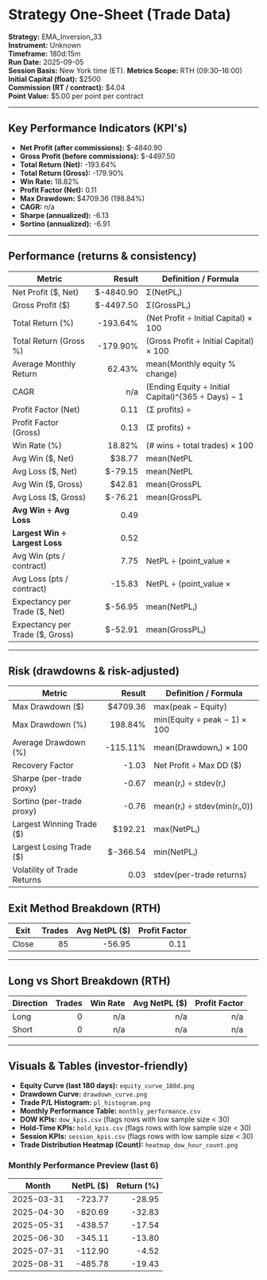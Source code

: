 
# Strategy One-Sheet (Trade Data)

**Strategy:** EMA_Inversion_33  
**Instrument:** Unknown  
**Timeframe:** 180d:15m  
**Run Date:** 2025-09-05  
**Session Basis:** New York time (ET). **Metrics Scope:** RTH (09:30–16:00)  
**Initial Capital (float):** $2500  
**Commission (RT / contract):** $4.04  
**Point Value:** $5.00 per point per contract

---

## Key Performance Indicators (KPI's)
- **Net Profit (after commissions):** $-4840.90
- **Gross Profit (before commissions):** $-4497.50
- **Total Return (Net):** -193.64%
- **Total Return (Gross):** -179.90%
- **Win Rate:** 18.82%
- **Profit Factor (Net):** 0.11
- **Max Drawdown:** $4709.36 (198.84%)
- **CAGR:** n/a
- **Sharpe (annualized):** -6.13
- **Sortino (annualized):** -6.91

---

## Performance (returns & consistency)
| Metric | Result | Definition / Formula |
|---|---:|---|
| Net Profit ($, Net) | $-4840.90 | Σ(NetPLᵢ) |
| Gross Profit ($) | $-4497.50 | Σ(GrossPLᵢ) |
| Total Return (%) | -193.64% | (Net Profit ÷ Initial Capital) × 100 |
| Total Return (Gross %) | -179.90% | (Gross Profit ÷ Initial Capital) × 100 |
| Average Monthly Return | 62.43% | mean(Monthly equity % change) |
| CAGR | n/a | (Ending Equity ÷ Initial Capital)^(365 ÷ Days) − 1 |
| Profit Factor (Net) | 0.11 | (Σ profits) ÷ |Σ losses| |
| Profit Factor (Gross) | 0.13 | (Σ profits) ÷ |Σ losses| |
| Win Rate (%) | 18.82% | (# wins ÷ total trades) × 100 |
| Avg Win ($, Net) | $38.77 | mean(NetPL | NetPL>0) |
| Avg Loss ($, Net) | $-79.15 | mean(NetPL | NetPL<0) |
| Avg Win ($, Gross) | $42.81 | mean(GrossPL | GrossPL>0) |
| Avg Loss ($, Gross) | $-76.21 | mean(GrossPL | GrossPL<0) |
| **Avg Win ÷ Avg Loss** | 0.49 | |Avg Win| ÷ |Avg Loss| (Net) |
| **Largest Win ÷ Largest Loss** | 0.52 | |Largest Win| ÷ |Largest Loss| (Net) |
| Avg Win (pts / contract) | 7.75 | NetPL ÷ (point_value × |Qty|) |
| Avg Loss (pts / contract) | -15.83 | NetPL ÷ (point_value × |Qty|) |
| Expectancy per Trade ($, Net) | $-56.95 | mean(NetPLᵢ) |
| Expectancy per Trade ($, Gross) | $-52.91 | mean(GrossPLᵢ) |

---

## Risk (drawdowns & risk-adjusted)
| Metric | Result | Definition / Formula |
|---|---:|---|
| Max Drawdown ($) | $4709.36 | max(peak − Equity) |
| Max Drawdown (%) | 198.84% | min(Equity ÷ peak − 1) × 100 |
| Average Drawdown (%) | -115.11% | mean(Drawdownₜ) × 100 |
| Recovery Factor | -1.03 | Net Profit ÷ Max DD ($) |
| Sharpe (per-trade proxy) | -0.67 | mean(rᵢ) ÷ stdev(rᵢ) |
| Sortino (per-trade proxy) | -0.76 | mean(rᵢ) ÷ stdev(min(rᵢ,0)) |
| Largest Winning Trade ($) | $192.21 | max(NetPLᵢ) |
| Largest Losing Trade ($) | $-366.54 | min(NetPLᵢ) |
| Volatility of Trade Returns | 0.03 | stdev(per-trade returns) |

## Exit Method Breakdown (RTH)
| Exit | Trades | Avg NetPL ($) | Profit Factor |
|---|---:|---:|---:|
| Close | 85 | -56.95 | 0.11 |

---

## Long vs Short Breakdown (RTH)
| Direction | Trades | Win Rate | Avg NetPL ($) | Profit Factor |
|---|---:|---:|---:|---:|
| Long | 0 | n/a | n/a | n/a |
| Short | 0 | n/a | n/a | n/a |

---

## Visuals & Tables (investor-friendly)
- **Equity Curve (last 180 days):** `equity_curve_180d.png`
- **Drawdown Curve:** `drawdown_curve.png`
- **Trade P/L Histogram:** `pl_histogram.png`
- **Monthly Performance Table:** `monthly_performance.csv`
- **DOW KPIs:** `dow_kpis.csv` (flags rows with low sample size < 30)
- **Hold-Time KPIs:** `hold_kpis.csv` (flags rows with low sample size < 30)
- **Session KPIs:** `session_kpis.csv` (flags rows with low sample size < 30)
- **Trade Distribution Heatmap (Count):** `heatmap_dow_hour_count.png`

### Monthly Performance Preview (last 6)
| Month | NetPL ($) | Return (%) |
|---|---:|---:|
| 2025-03-31 | -723.77 | -28.95 |
| 2025-04-30 | -820.69 | -32.83 |
| 2025-05-31 | -438.57 | -17.54 |
| 2025-06-30 | -345.11 | -13.80 |
| 2025-07-31 | -112.90 | -4.52 |
| 2025-08-31 | -485.78 | -19.43 |
